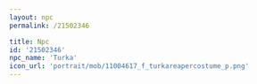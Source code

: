 ```yaml
---
layout: npc
permalink: /21502346

title: Npc
id: '21502346'
npc_name: 'Turka'
icon_url: 'portrait/mob/11004617_f_turkareapercostume_p.png'
---
```

